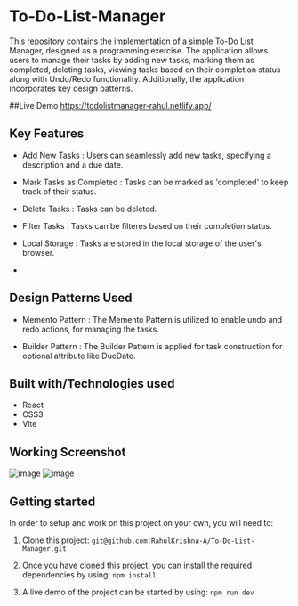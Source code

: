 
# To-Do-List-Manager

This repository contains the implementation of a simple To-Do List Manager, designed as a programming exercise. The application allows users to manage their tasks by adding new tasks, marking them as completed, deleting tasks, viewing tasks based on their completion status along with Undo/Redo functionality. Additionally, the application incorporates key design patterns.

##Live Demo
https://todolistmanager-rahul.netlify.app/

## Key Features
- Add New Tasks : Users can seamlessly add new tasks, specifying a description and a due date.

- Mark Tasks as Completed : Tasks can be marked as 'completed' to keep track of their status.

- Delete Tasks : Tasks can be deleted.

- Filter Tasks : Tasks can be filteres based on their completion status.

- Local Storage : Tasks are stored in the local storage of the user's browser.
- 
## Design Patterns Used

- Memento Pattern : The Memento Pattern is utilized to enable undo and redo actions, for managing the tasks.

- Builder Pattern : The Builder Pattern is applied for task construction for optional attribute like DueDate.
  
## Built with/Technologies used
- React
- CSS3
- Vite



## Working Screenshot


![image](https://github.com/RahulKrishna-A/To-Do-List-Manager/assets/109454528/14b960ad-bcfb-4583-aabe-540c42b4146e)
![image](https://github.com/RahulKrishna-A/To-Do-List-Manager/assets/109454528/34a9e508-c282-40f5-af04-b1b9c03f6c71)



## Getting started

In order to setup and work on this project on your own, you will need to:

1. Clone this project:
   `git@github.com:RahulKrishna-A/To-Do-List-Manager.git`

2. Once you have cloned this project, you can install the required dependencies by using:
   `npm install`

3. A live demo of the project can be started by using:
   `npm run dev`
